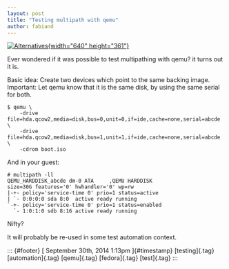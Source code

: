 ```yaml
---
layout: post
title: "Testing multipath with qemu"
author: fabiand
---
```




[![Alternatives](https://farm9.staticflickr.com/8091/8347363864_3afc816567_z.jpg){width="640"
height="361"}](https://www.flickr.com/photos/dno1967b/8347363864 "Alternatives by Daniel Oines, on Flickr")

Ever wondered if it was possible to test multipathing with qemu? it
turns out it is.

Basic idea: Create two devices which point to the same backing image.
Important: Let qemu know that it is the same disk, by using the same
serial for both.

    $ qemu \
        -drive file=hda.qcow2,media=disk,bus=0,unit=0,if=ide,cache=none,serial=abcde \
        -drive file=hda.qcow2,media=disk,bus=1,unit=1,if=ide,cache=none,serial=abcde \
        -cdrom boot.iso

And in your guest:

    # multipath -ll
    QEMU_HARDDISK_abcde dm-0 ATA     ,QEMU HARDDISK   
    size=30G features='0' hwhandler='0' wp=rw
    |-+- policy='service-time 0' prio=1 status=active
    | `- 0:0:0:0 sda 8:0  active ready running
    `-+- policy='service-time 0' prio=1 status=enabled
      `- 1:0:1:0 sdb 8:16 active ready running

Nifty?

It will probably be re-used in some test automation context.

::: {#footer}
[ September 30th, 2014 1:13pm ]{#timestamp} [testing]{.tag}
[automation]{.tag} [qemu]{.tag} [fedora]{.tag} [test]{.tag}
:::
